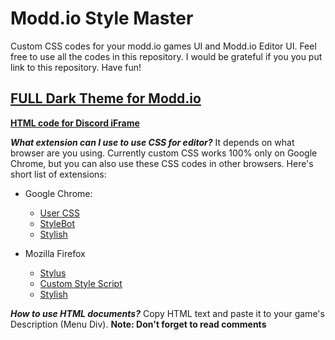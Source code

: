 # Modd.io Style Master
Custom CSS codes for your modd.io games UI and Modd.io Editor UI.
Feel free to use all the codes in this repository. I would be grateful if you you put link to this repository. Have fun!

## [**FULL Dark Theme for Modd.io**](https://github.com/TheAldas/Modd.io_Style_Master/blob/master/Custom%20CSS/FULL%20Modd.io%20UI/FULL%20Modd.io%20Dark%20Theme.css)


[**HTML code for Discord iFrame**](https://github.com/TheAldas/Modd.io_Style_Master/blob/master/HTML%20for%20games%20-%20codes%20to%20add%20button%20and%20other%20things/HTML%20for%20iFrames/HTML%20for%20discord%20iFrame.html)

***What extension can I use to use CSS for editor?***
It depends on what browser are you using. Currently custom CSS works 100% only on Google Chrome, but you can also use  these CSS codes in other browsers. Here's short list of extensions:

 - Google Chrome: 
    - [User CSS](https://chrome.google.com/webstore/detail/user-css/okpjlejfhacmgjkmknjhadmkdbcldfcb)
    - [StyleBot](https://chrome.google.com/webstore/detail/stylebot/oiaejidbmkiecgbjeifoejpgmdaleoha) 
   - [Stylish](https://chrome.google.com/webstore/detail/stylish-custom-themes-for/fjnbnpbmkenffdnngjfgmeleoegfcffe)
   
- Mozilla Firefox
  - [Stylus](https://addons.mozilla.org/en-US/firefox/addon/styl-us/)
  - [Custom Style Script](https://addons.mozilla.org/en-US/firefox/addon/custom-style-script/)
  - [Stylish](https://addons.mozilla.org/en-US/firefox/addon/stylish/)
 
***How to use HTML documents?***
Copy HTML text and paste it to your game's Description (Menu Div). **Note: Don't forget to read comments**
